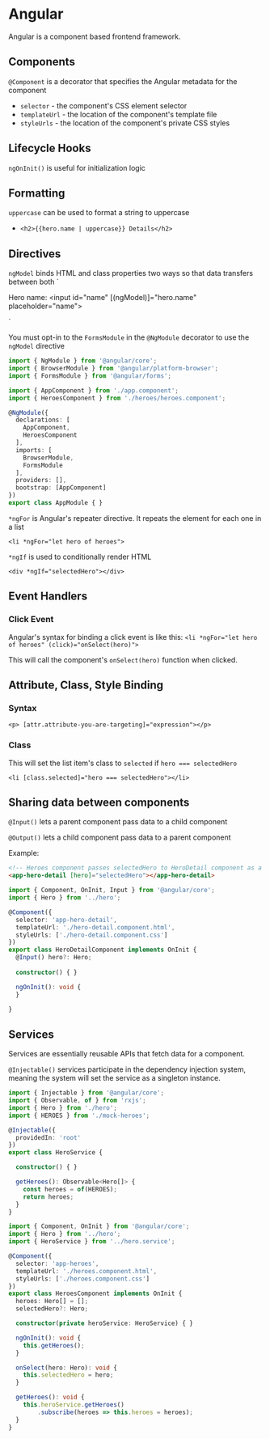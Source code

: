 # Angular

Angular is a component based frontend framework. 

## Components

`@Component` is a decorator that specifies the Angular metadata for the component 
 * `selector` - the component's CSS element selector
 * `templateUrl` - the location of the component's template file
 * `styleUrls` - the location of the component's private CSS styles

## Lifecycle Hooks

`ngOnInit()` is useful for initialization logic

## Formatting

`uppercase` can be used to format a string to uppercase
 * `<h2>{{hero.name | uppercase}} Details</h2>`

## Directives

`ngModel` binds HTML and class properties two ways so that data transfers between 
both
`<div>
  <label for="name">Hero name: </label>
  <input id="name" [(ngModel)]="hero.name" placeholder="name">
</div>`

You must opt-in to the `FormsModule` in the `@NgModule` decorator to use the 
`ngModel` directive

``` typescript
import { NgModule } from '@angular/core';
import { BrowserModule } from '@angular/platform-browser';
import { FormsModule } from '@angular/forms';

import { AppComponent } from './app.component';
import { HeroesComponent } from './heroes/heroes.component';

@NgModule({
  declarations: [
    AppComponent,
    HeroesComponent
  ],
  imports: [
    BrowserModule,
    FormsModule
  ],
  providers: [],
  bootstrap: [AppComponent]
})
export class AppModule { }
```

`*ngFor` is Angular's repeater directive. It repeats the element for each one in
a list

`<li *ngFor="let hero of heroes">`

`*ngIf` is used to conditionally render HTML

`<div *ngIf="selectedHero"></div>`

## Event Handlers

### Click Event

Angular's syntax for binding a click event is like this:
`<li *ngFor="let hero of heroes" (click)="onSelect(hero)">`

This will call the component's `onSelect(hero)` function when clicked. 

## Attribute, Class, Style Binding

### Syntax

`<p> [attr.attribute-you-are-targeting]="expression"></p>`

### Class 

This will set the list item's class to `selected` if `hero === selectedHero`

`<li [class.selected]="hero === selectedHero"></li>`

## Sharing data between components

`@Input()` lets a parent component pass data to a child component

`@Output()` lets a child component pass data to a parent component

Example: 
``` html
<!-- Heroes component passes selectedHero to HeroDetail component as a hero property -->
<app-hero-detail [hero]="selectedHero"></app-hero-detail>
```
``` typescript
import { Component, OnInit, Input } from '@angular/core';
import { Hero } from '../hero';

@Component({
  selector: 'app-hero-detail',
  templateUrl: './hero-detail.component.html',
  styleUrls: ['./hero-detail.component.css']
})
export class HeroDetailComponent implements OnInit {
  @Input() hero?: Hero;
  
  constructor() { }

  ngOnInit(): void {
  }

}
```

## Services

Services are essentially reusable APIs that fetch data for a component.

`@Injectable()` services participate in the dependency injection system, meaning
the system will set the service as a singleton instance. 

``` typescript
import { Injectable } from '@angular/core';
import { Observable, of } from 'rxjs';
import { Hero } from './hero';
import { HEROES } from './mock-heroes';

@Injectable({
  providedIn: 'root'
})
export class HeroService {

  constructor() { }

  getHeroes(): Observable<Hero[]> {
    const heroes = of(HEROES);
    return heroes;
  }
}
```
``` typescript
import { Component, OnInit } from '@angular/core';
import { Hero } from '../hero';
import { HeroService } from '../hero.service';

@Component({
  selector: 'app-heroes',
  templateUrl: './heroes.component.html',
  styleUrls: ['./heroes.component.css']
})
export class HeroesComponent implements OnInit {
  heroes: Hero[] = [];
  selectedHero?: Hero;

  constructor(private heroService: HeroService) { }

  ngOnInit(): void {
    this.getHeroes();
  }

  onSelect(hero: Hero): void {
    this.selectedHero = hero;
  }

  getHeroes(): void {
    this.heroService.getHeroes()
        .subscribe(heroes => this.heroes = heroes);
  }
}
```